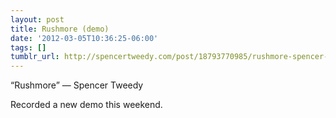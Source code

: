 ```yaml
---
layout: post
title: Rushmore (demo)
date: '2012-03-05T10:36:25-06:00'
tags: []
tumblr_url: http://spencertweedy.com/post/18793770985/rushmore-spencer-tweedy-recorded-a-new-demo
---
```

“Rushmore” — Spencer Tweedy

Recorded a new demo this weekend.
